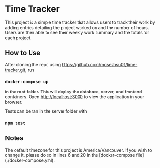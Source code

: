 # Time Tracker

This project is a simple time tracker that allows users to track their work by adding entries detailing the project worked on and the number of hours. Users are then able to see their weekly work summary and the totals for each project.

## How to Use

After cloning the repo using https://github.com/moseshsu01/time-tracker.git, run

### `docker-compose up`

in the root folder. This will deploy the database, server, and frontend containers.
Open [http://localhost:3000](http://localhost:3000) to view the application in your browser.

Tests can be ran in the server folder with

### `npm test`


## Notes

The default timezone for this project is America/Vancouver. If you wish to change it, please do so in lines 6 and 20 in the [docker-compose file] (./docker-compose.yml).
